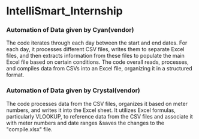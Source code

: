 # IntelliSmart_Internship
<h3>Automation of Data given by Cyan(vendor)</h3>
The code iterates through each day between the start and end dates.
For each day, it processes different CSV files, writes them to separate Excel files, and then extracts information from these files to populate the main Excel file based on certain conditions.
The code overall reads, processes, and compiles data from CSVs into an Excel file, organizing it in a structured format.<br>
<h3>Automation of Data given by Crystal(vendor)</h3>
The code processes data from the CSV files, organizes it based on meter numbers, and writes it into the Excel sheet.
It utilizes Excel formulas, particularly VLOOKUP, to reference data from the CSV files and associate it with meter numbers and date ranges &saves the changes to the "compile.xlsx" file.
